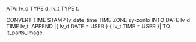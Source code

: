 ATA: lv_d TYPE d,
      lv_t TYPE t.

CONVERT TIME STAMP lv_date_time TIME ZONE sy-zonlo INTO DATE lv_d TIME lv_t.
APPEND |{ lv_d DATE = USER } { lv_t TIME = USER }| TO lt_parts_image.
